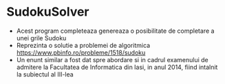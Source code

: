 # SudokuSolver
- Acest program completeaza genereaza o posibilitate de completare a unei grile Sudoku
- Reprezinta o solutie a problemei de algoritmica https://www.pbinfo.ro/probleme/1518/sudoku
- Un enunt similar a fost dat spre abordare si in cadrul examenului de admitere la Facultatea de Informatica din Iasi, in anul 2014, fiind intalnit la subiectul al III-lea
